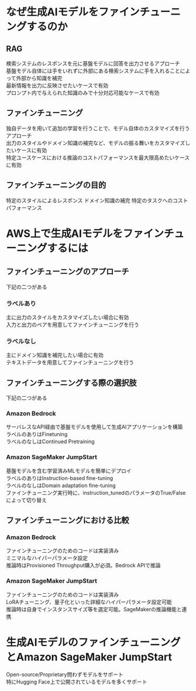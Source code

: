# なぜ生成AIモデルをファインチューニングするのか
## RAG
検索システムのレスポンスを元に基盤モデルに回答を出力させるアプローチ<br>
基盤モデル自体には手をいれずに外部にある検索システムに手を入れることによって外部から知識を補完<br>
最新情報を出力に反映させたいケースで有効<br>
プロンプト内で与えられた知識のみで十分対応可能なケースで有効<br>

## ファインチューニング
独自データを用いて追加の学習を行うことで、モデル自体のカスタマイズを行うアプローチ<br>
出力のスタイルやドメイン知識の補完など、モデルの振る舞いをカスタマイズしたいケースに有効<br>
特定ユースケースにおける推論のコストパフォーマンスを最大限高めたいケースに有効<br>

## ファインチューニングの目的
特定のスタイルによるレスポンス
ドメイン知識の補完
特定のタスクへのコストパフォーマンス

# AWS上で生成AIモデルをファインチューニングするには
## ファインチューニングのアプローチ
下記の二つがある
### ラベルあり
主に出力のスタイルをカスタマイズしたい場合に有効<br>
入力と出力のペアを用意してファインチューニングを行う<br>

### ラベルなし
主にドメイン知識を補完したい場合に有効<br>
テキストデータを用意してファインチューニングを行う<br>

## ファインチューニングする際の選択肢
下記の二つがある
### Amazon Bedrock
サーバレスなAPI経由で基盤モデルを使用して生成AIアプリケーションを構築<br>
ラベルのありはFinetuning<br>
ラベルのなしはContinued Pretraining<br>

### Amazon SageMaker JumpStart
基盤モデルを含む学習済みMLモデルを簡単にデプロイ<br>
ラベルのありはInstruction-based fine-tuning<br>
ラベルのなしはDomain adaptation fine-tuning<br>
ファインチューニング実行時に、instruction_tunedのパラメータのTrue/Falseによって切り替え<br>

## ファインチューニングにおける比較
### Amazon Bedrock
ファインチューニングのためのコードは実装済み<br>
ミニマルなハイパーパラメータ設定<br>
推論時はProvisioned Throughput購入が必須。Bedrock APIで推論<br>

### Amazon SageMaker JumpStart
ファインチューニングのためのコードは実装済み<br>
LoRAチューニング、量子化といった詳細なハイパーパラメータ設定可能<br>
推論時は自身でインスタンスサイズ等を選定可能。SageMakerの推論機能と連携<br>

# 生成AIモデルのファインチューニングとAmazon SageMaker JumpStart
Open-source/Proprietary問わずモデルをサポート<br>
特にHugging Face上で公開されているモデルを多くサポート<br>
